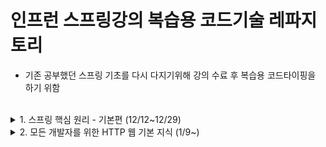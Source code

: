# 인프런 스프링강의 복습용 코드기술 레파지토리
- 기존 공부했던 스프링 기초를 다시 다지기위해 강의 수료 후 복습용 코드타이핑을 하기 위함<br><br>

<details>
<summary>1. 스프링 핵심 원리 - 기본편 (12/12~12/29)</summary>
   
   1) 객체 지향 설계와 스프링 (12/12)
      - 스프링에 대한 기본 개념과 스프링에서의 자바 SOLID 중요성
   2) 스프링 핵심 원리 이해1 - 예제 만들기 (12/13)
      - 프로젝트 셋팅
      - 스프링을 사용하지 않은 기본자바만을 이용한 코드 구현
      - 기본 Junit 테스트 작성
   3) 스프링 핵심 원리 이해2 - 객체 지향 원리 적용 (12/15)
      - 일전 순수 자바로 구현한 코드에서 할인정책이 바뀌었다고 예를 들때 FixDiscountPolicy를 RateDiscountPolicy로 바꾸어줄 때<br>클라이언트(OrderServiceImpl)의 소스도 바꾸어주어야 하는 문제 발생. OCP, DIP 위반.<br>구현 객체를 대신 생성하고 주입해줄수 있는 방법이 필요함.
      - 위와 같은 문제로 구현 객체를 생성하고 연결하는 책임을 가진 별도의 클래스를 만듬 = AppConfig
      	- 각자의 구현체에서는 관여하지 않고 AppConfig에서 생성자 주입을 해줌
      	- 의존관계 주입 또는 의존성 주입이라 함
      - AppConfig 리팩터링
      	- 역할과 구현을 조금 더 명확하게 분리, 중복 제거
   4) 스프링 컨테이너와 스프링 빈 (12/18)
      - 스프링 컨테이너 생성시 빈 정보가 등록되고 DI가 이루어지는 과정 이해
      - 생성된 빈 테스트 (구조 이해)
      - xml으로 빈 설정
   5) 싱글톤 컨테이너 (12/21~22)
      - 싱글톤 패턴에 대한 기본 개념 및 주의점
      - 스프링 웹 애플리케이션과 싱글톤의 관계
      - @Configuration 어노테이션의 역할
      - @Configuration 바이트코드의 조작 원리
   6) 컴포넌트 스캔 (12/22~12/23)
      - @ComponentScan : @Component 애노테이션이 붙은 클래스를 스캔해서 스프링 빈으로 등록함. 일반적으로 스프링부트의 시작 정보인 @SpringBootApplication 안에 @ComponentScan가 들어있음
      - @Autowired : @Component를 사용해서 스프링 컨테이너에 빈을 저장할때 의존관계를 지정해줌
      - @ComponentScan의 스캔 기본 대상 : @Component, @Service, @Repository, @Configuration
      - 중복 빈 생성 : 자동vs자동은 실행시 오류가 발생하나, 자동vs수동은 수동이 우선권을 가지고 오버라이딩 함 (단 스프링부트를 통해 실행하면 오류가 발생함)
   7) 의존관계 자동 주입 (12/23~12/25)
      - 생성자 주입 :생성자 호출 시점에 딱 1번만 호출되는 것이 보장. 불변,필수 의존관계에 주로 사용
      - 수정자 주입 : setter로 필드 값 변경. 선택,변경 가능성이 있는 의존관계에 주로 사용
      - 필드 주입 : 필드에 바로 주입하는 방식. 코드는 간결하나 외부에서 변경이 불가능 함. DI프레임워크가 없으면 무용지물. **사용하지 말자**
      - 일반 메서드 주입 : 한번에 여러 필드 주입을 받을 수 있다. 일반적으로 잘 사용하지 않음
      - @Autowired 사용시 적용할수 있는 옵션
      - Lombok 기초 사용 개념
      - 같은 타입의 빈이 두개가 존재할때 의존성 주입 문제 확인 (이중사용의 경우 주사용 빈에 @Primy를 기본으로 사용하고, 간혹 사용하는 빈에 @Quilifier를 사용하는것이 좋음. p보다 q가 우선권)
      - 조회가 필요한 타입의 빈들을 리스트 또는 Map으로 전부 불러 활용하기
   8) 빈 생명주기 콜백 (12/26)
      - 빈 생성시 초기화 및 소멸 메서드 지정
      - @PostConstruct, @PreDestroy 활용
   9) 빈 스코프 (12/27~12/29)
      - 싱글톤타입과 프로토타입의 빈 스코프
      - 싱글톤타입,프로토타입을 같이 사용했을 때 발생하는 문제점 및 해결 방법
      - request 스코프 만들기 및 프록시모드 활용 방법  

</details>


<details>
<summary>2. 모든 개발자를 위한 HTTP 웹 기본 지식 (1/9~)</summary>
   
   1) 인터넷 네트워크 (1/9)
</details>
